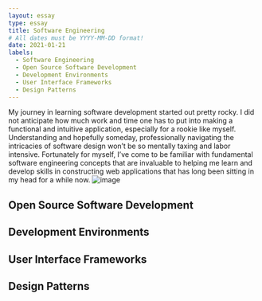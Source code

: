 ```yaml
---
layout: essay
type: essay
title: Software Engineering
# All dates must be YYYY-MM-DD format!
date: 2021-01-21
labels:
  - Software Engineering
  - Open Source Software Development
  - Development Environments
  - User Interface Frameworks
  - Design Patterns
---
```


My journey in learning software development started out pretty rocky. I did not anticipate how much work and time one has to put into making a functional and intuitive application, especially for a rookie like myself. Understanding and hopefully someday, professionally navigating the intricacies of software design won’t be so mentally taxing and labor intensive. Fortunately for myself, I’ve come to be familiar with fundamental software engineering concepts that are invaluable to helping me learn and develop skills in constructing web applications that has long been sitting in my head for a while now. ![image](https://user-images.githubusercontent.com/40307136/118350476-aea3fc80-b4f2-11eb-9bcc-7d1a04844a68.png)

## Open Source Software Development

## Development Environments

## User Interface Frameworks

## Design Patterns
